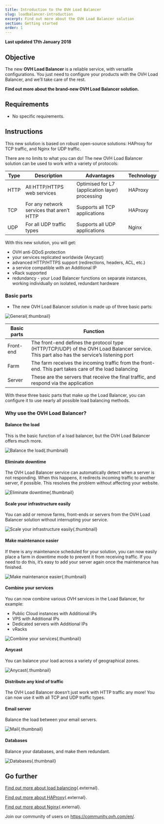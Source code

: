 ```yaml
---
title: Introduction to the OVH Load Balancer 
slug: loadbalancer-introduction 
excerpt: Find out more about the OVH Load Balancer solution 
section: Getting started 
order: 1
---
```


**Last updated 17th January 2018**

## Objective

The new **OVH Load Balancer** is a reliable service, with versatile configurations. You just need to configure your products with the OVH Load Balancer, and we’ll take care of the rest.

**Find out more about the brand-new OVH Load Balancer solution.**

## Requirements

- No specific requirements.


## Instructions

This new solution is based on robust open-source solutions: HAProxy for TCP traffic, and Nginx for UDP traffic.

There are no limits to what you can do! The new OVH Load Balancer solution can be used to work with a variety of protocols:

|Type|Description|Advantages|Technology|
|---|---|---|---|
|HTTP|All HTTP/HTTPS web services|Optimised for L7 (application layer) processing|HAProxy|
|TCP|For any network services that aren’t HTTP|Supports all TCP applications|HAProxy|
|UDP|For all UDP traffic types|Supports all UDP applications|Nginx|

With this new solution, you will get:

- OVH anti-DDoS protection
- your services replicated worldwide (Anycast)
- advanced HTTP/HTTPS support (redirections, headers, ACL, etc.)
- a service compatible with an Additional IP
- vRack supported
- redundancy - your Load Balancer functions on separate instances, working individually on isolated, redundant hardware


### Basic parts

- The new OVH Load Balancer solution is made up of three basic parts:

![General](images/diag_gen.png){.thumbnail}

|Basic parts|Function|
|---|---|
|Front-end|The front-end defines the protocol type (HTTP/TCP/UDP) of the OVH Load Balancer service. This part also has the service’s listening port|
|Farm|The farm receives the incoming traffic from the front-end. This part takes care of the load balancing|
|Server|These are the servers that receive the final traffic, and respond via the application|

With these three basic parts that make up the Load Balancer, you can configure it to use nearly all possible load balancing methods.


### Why use the OVH Load Balancer?

#### Balance the load

This is the basic function of a load balancer, but the OVH Load Balancer offers much more.

![Balance the load](images/distribute_load.png){.thumbnail}

#### Eliminate downtime

The OVH Load Balancer service can automatically detect when a server is not responding. When this happens, it redirects incoming traffic to another server, if possible. This resolves the problem without affecting your website.

![Eliminate downtime](images/eliminate_downtimes.png){.thumbnail}

#### Scale your infrastructure easily

You can add or remove farms, front-ends or servers from the OVH Load Balancer solution without interrupting your service.

![Scale your infrastructure easily](images/facilitate_maintenance.png){.thumbnail}


#### Make maintenance easier

If there is any maintenance scheduled for your solution, you can now easily place a farm in downtime mode to prevent it from receiving traffic. If you need to do this, it’s easy to add your server again once the maintenance has finished.

![Make maintenance easier](images/scale_easily.png){.thumbnail}


#### Combine your services

You can now combine various OVH services in the Load Balancer, for example:

- Public Cloud instances with Additional IPs
- VPS with Additional IPs
- Dedicated servers with Additional IPs
- vRacks

![Combine your services](images/mix_and_match.png){.thumbnail}

#### Anycast

You can balance your load across a variety of geographical zones.

![Anycast](images/anycast.png){.thumbnail}


#### Distribute any kind of traffic

The OVH Load Balancer doesn’t just work with HTTP traffic any more! You can now use it with all TCP and UDP traffic types.


#### Email server

Balance the load between your email servers.

![Mail](images/mail.png){.thumbnail}


#### Databases

Balance your databases, and make them redundant.

![Databases](images/database.png){.thumbnail}


## Go further

[Find out more about load balancing](https://en.wikipedia.org/wiki/Load_balancing){.external}.

[Find out more about HAProxy](http://www.haproxy.org/#desc){.external}.

[Find out more about Nginx](https://en.wikipedia.org/wiki/Nginx){.external}.

Join our community of users on <https://community.ovh.com/en/>.